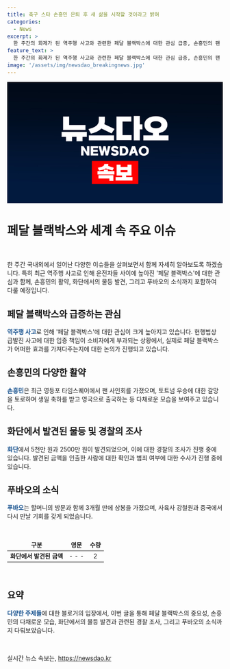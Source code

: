 ```yaml
---
title: 축구 스타 손흥민 은퇴 후 새 삶을 시작할 것이라고 밝혀
categories:
  - News
excerpt: >
  한 주간의 화제가 된 역주행 사고와 관련한 페달 블랙박스에 대한 관심 급증, 손흥민의 팬 사인회 및 우승 열망, 그리고 잇따른 화단서 발견 사건 등의 다양한 이슈를 다뤄보겠습니다. 또한, 오랜만에 상봉을 이룬 푸바오와 사육사 강철원의 이야기에 대해서도 소개할 예정입니다. 클릭하고 싶은 다양한 주제를 모두 담아냈으니, 계속 읽어보세요!
feature_text: >
  한 주간의 화제가 된 역주행 사고와 관련한 페달 블랙박스에 대한 관심 급증, 손흥민의 팬 사인회 및 우승 열망, 그리고 잇따른 화단서 발견 사건 등의 다양한 이슈를 다뤄보겠습니다. 또한, 오랜만에 상봉을 이룬 푸바오와 사육사 강철원의 이야기에 대해서도 소개할 예정입니다. 클릭하고 싶은 다양한 주제를 모두 담아냈으니, 계속 읽어보세요!
image: '/assets/img/newsdao_breakingnews.jpg'
---
```


<p><img src="/assets/img/newsdao_breakingnews.jpg" alt="ontimetimes 속보" /></p>

<h1>페달 블랙박스와 세계 속 주요 이슈</h1>

<p data-ke-size="size16">&nbsp;</p>

<p>한 주간 국내외에서 일어난 다양한 이슈들을 살펴보면서 함께 자세히 알아보도록 하겠습니다. 특히 최근 역주행 사고로 인해 운전자들 사이에 높아진 '페달 블랙박스'에 대한 관심과 함께, 손흥민의 활약, 화단에서의 물등 발견, 그리고 푸바오의 소식까지 포함하여 다룰 예정입니다.</p></p>

<h2>페달 블랙박스와 급증하는 관심</h2>

<p><b><span style="color: #1a5490;">역주행 사고</span></b>로 인해 '페달 블랙박스'에 대한 관심이 크게 높아지고 있습니다. 현행법상 급발진 사고에 대한 입증 책임이 소비자에게 부과되는 상황에서, 실제로 페달 블랙박스가 어떠한 효과를 가져다주는지에 대한 논의가 진행되고 있습니다.</p>

<h2>손흥민의 다양한 활약</h2>

<p><b><span style="color: #1a5490;">손흥민</span></b>은 최근 영등포 타임스퀘어에서 팬 사인회를 가졌으며, 토트넘 우승에 대한 갈망을 토로하며 생일 축하를 받고 영국으로 출국하는 등 다채로운 모습을 보여주고 있습니다.</p>

<h2>화단에서 발견된 물등 및 경찰의 조사</h2>

<p><b><span style="color: #1a5490;">화단</span></b>에서 5천만 원과 2500만 원이 발견되었으며, 이에 대한 경찰의 조사가 진행 중에 있습니다. 발견된 금액을 인출한 사람에 대한 확인과 범죄 여부에 대한 수사가 진행 중에 있습니다.</p>

<h2>푸바오의 소식</h2>

<p><b><span style="color: #1a5490;">푸바오</span></b>는 할머니의 방문과 함께 3개월 만에 상봉을 가졌으며, 사육사 강철원과 중국에서 다시 만날 기회를 갖게 되었습니다.</p>

<p data-ke-size="size16">&nbsp;</p>

<table>
    <thead>
        <tr>
            <td style="text-align: center; height: 17px;"><b>구분</b></td>
            <td style="text-align: center; height: 17px;"><b>영문</b></td>
            <td style="text-align: center; height: 17px;"><b>수량</b></td>
        </tr>
    </thead>
    <tbody>
        <tr>
            <td style="text-align: center; height: 17px;"><b>화단에서 발견된 금액</b></td>
            <td style="text-align: center; height: 17px;">- - -</td>
            <td style="text-align: center; height: 17px;">2</td>
        </tr>
    </tbody>
</table>

<p data-ke-size="size16">&nbsp;</p>

<h2>요약</h2>

<p><b><span style="color: #1a5490;">다양한 주제들</span></b>에 대한 블로거의 입장에서, 이번 글을 통해 페달 블랙박스의 중요성, 손흥민의 다채로운 모습, 화단에서의 물등 발견과 관련된 경찰 조사, 그리고 푸바오의 소식까지 다뤄보았습니다.</p>

<p data-ke-size="size16">&nbsp;</p>
실시간 뉴스 속보는, <a href="https://newsdao.kr" rel="dofollow">https://newsdao.kr</a>


